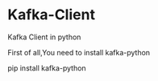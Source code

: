 # Kafka-Client
Kafka Client in python


First of all,You need to install kafka-python

pip install kafka-python
